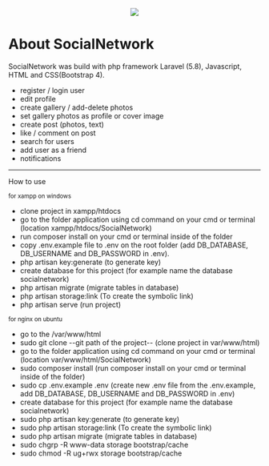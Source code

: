 <p align="center"><img src="https://laravel.com/assets/img/components/logo-laravel.svg"></p>

<h1> About SocialNetwork</h1>
<p>SocialNetwork was build with php framework Laravel (5.8), Javascript, HTML and CSS(Bootstrap 4).</p>

<ul>
	<li>register / login user</li>
	<li>edit profile</li>
	<li>create gallery / add-delete photos</li>
	<li>set gallery photos as profile or cover image</li>
	<li>create post (photos, text)</li>
	<li>like / comment on post</li>
	<li>search for users</li>
	<li>add user as a friend</li>
	<li>notifications</li>
</ul>

<hr>

<p>How to use</p>

<small>for xampp on windows</small>
<ul>
	<li>clone project in xampp/htdocs</li>
	<li>go to the folder application using cd command on your cmd or terminal (location xampp/htdocs/SocialNetwork)</li>
	<li>run composer install on your cmd or terminal inside of the folder</li>
	<li>copy .env.example file to .env on the root folder (add DB_DATABASE, DB_USERNAME and DB_PASSWORD in .env).</li>
	<li>php artisan key:generate (to generate key)</li>
	<li>create database for this project (for example name the database socialnetwork)</li>
	<li>php artisan migrate (migrate tables in database) </li>
	<li>php artisan storage:link (To create the symbolic link)</li>
	<li>php artisan serve (run project)</li>
</ul>

<small>for nginx on ubuntu</small>
<ul>
	<li>go to the /var/www/html</li>
	<li>sudo git clone --git path of the project-- (clone project in var/www/html)</li>
	<li>go to the folder application using cd command on your cmd or terminal (location var/www/html/SocialNetwork)</li>
	<li>sudo composer install (run composer install on your cmd or terminal inside of the folder)</li>
	<li>sudo cp .env.example .env (create new .env file from the .env.example, add DB_DATABASE, DB_USERNAME and DB_PASSWORD in .env)</li>
	<li>create database for this project (for example name the database socialnetwork)</li>
	<li>sudo php artisan key:generate (to generate key)</li>
	<li>sudo php artisan storage:link (To create the symbolic link)</li>
	<li>sudo php artisan migrate (migrate tables in database) </li>
	<li>sudo chgrp -R www-data storage bootstrap/cache</li>
	<li>sudo chmod -R ug+rwx storage bootstrap/cache</li>
</ul>

